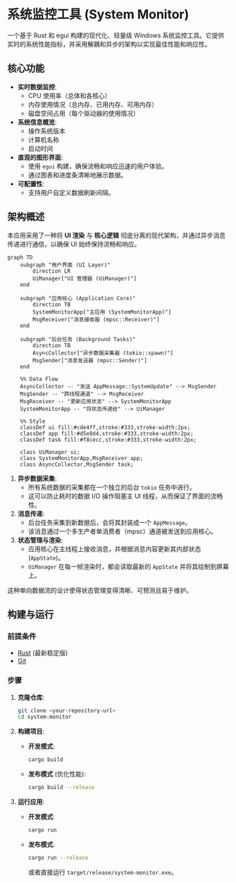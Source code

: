 # 系统监控工具 (System Monitor)

一个基于 Rust 和 egui 构建的现代化、轻量级 Windows 系统监控工具。它提供实时的系统性能指标，并采用解耦和异步的架构以实现最佳性能和响应性。

## 核心功能

*   **实时数据监控**:
    *   CPU 使用率（总体和各核心）
    *   内存使用情况（总内存、已用内存、可用内存）
    *   磁盘空间占用（每个驱动器的使用情况）
*   **系统信息概览**:
    *   操作系统版本
    *   计算机名称
    *   启动时间
*   **直观的图形界面**:
    *   使用 `egui` 构建，确保流畅和响应迅速的用户体验。
    *   通过图表和进度条清晰地展示数据。
*   **可配置性**:
    *   支持用户自定义数据刷新间隔。

## 架构概述

本应用采用了一种将 **UI 渲染** 与 **核心逻辑** 彻底分离的现代架构，并通过异步消息传递进行通信，以确保 UI 始终保持流畅和响应。

```mermaid
graph TD
    subgraph "用户界面 (UI Layer)"
        direction LR
        UiManager["UI 管理器 (UiManager)"]
    end

    subgraph "应用核心 (Application Core)"
        direction TB
        SystemMonitorApp["主应用 (SystemMonitorApp)"]
        MsgReceiver["消息接收器 (mpsc::Receiver)"]
    end

    subgraph "后台任务 (Background Tasks)"
        direction TB
        AsyncCollector["异步数据采集器 (tokio::spawn)"]
        MsgSender["消息发送器 (mpsc::Sender)"]
    end

    %% Data Flow
    AsyncCollector -- "发送 AppMessage::SystemUpdate" --> MsgSender
    MsgSender -- "跨线程通道" --> MsgReceiver
    MsgReceiver -- "更新应用状态" --> SystemMonitorApp
    SystemMonitorApp -- "将状态传递给" --> UiManager

    %% Style
    classDef ui fill:#cde4ff,stroke:#333,stroke-width:2px;
    classDef app fill:#d5e8d4,stroke:#333,stroke-width:2px;
    classDef task fill:#f8cecc,stroke:#333,stroke-width:2px;

    class UiManager ui;
    class SystemMonitorApp,MsgReceiver app;
    class AsyncCollector,MsgSender task;
```

1.  **异步数据采集**:
    *   所有系统数据的采集都在一个独立的后台 `tokio` 任务中进行。
    *   这可以防止耗时的数据 I/O 操作阻塞主 UI 线程，从而保证了界面的流畅性。
2.  **消息传递**:
    *   后台任务采集到新数据后，会将其封装成一个 `AppMessage`。
    *   该消息通过一个多生产者单消费者（mpsc）通道被发送到应用核心。
3.  **状态管理与渲染**:
    *   应用核心在主线程上接收消息，并根据消息内容更新其内部状态 (`AppState`)。
    *   `UiManager` 在每一帧渲染时，都会读取最新的 `AppState` 并将其绘制到屏幕上。

这种单向数据流的设计使得状态管理变得清晰、可预测且易于维护。

## 构建与运行

### 前提条件

*   [Rust](https://www.rust-lang.org/tools/install) (最新稳定版)
*   [Git](https://git-scm.com/downloads)

### 步骤

1.  **克隆仓库**:
    ```bash
    git clone <your-repository-url>
    cd system-monitor
    ```

2.  **构建项目**:
    *   **开发模式**:
        ```bash
        cargo build
        ```
    *   **发布模式** (优化性能):
        ```bash
        cargo build --release
        ```

3.  **运行应用**:
    *   **开发模式**:
        ```bash
        cargo run
        ```
    *   **发布模式**:
        ```bash
        cargo run --release
        ```
        或者直接运行 `target/release/system-monitor.exe`。